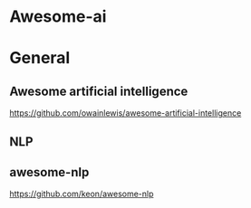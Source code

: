 # Awesome-ai

# General
## Awesome artificial intelligence
https://github.com/owainlewis/awesome-artificial-intelligence

## NLP
## awesome-nlp
https://github.com/keon/awesome-nlp
